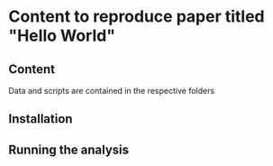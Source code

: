 # Content to reproduce paper titled "Hello World"

## Content

Data and scripts are contained in the respective folders

## Installation

## Running the analysis
